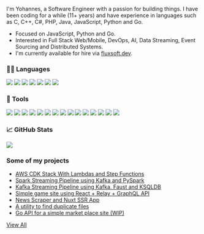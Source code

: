 I'm Yohannes, a Software Engineer with a passion for building things. I have been coding for a while (11+ years) and have experience in languages such as C, C++, C#, PHP, Java, JavaScript, Python and Go.
- Focused on JavaScript, Python and Go.
- Interested in Full Stack Web/Mobile, DevOps, AI, Data Streaming, Event Sourcing and Distributed Systems.
- I'm currently available for hire via [fluxsoft.dev](https://fluxsoft.dev).




### :man_technologist: Languages 

![](https://img.shields.io/badge/HTML5-informational?style=flat&color=1d1f21&logo=html5)
![](https://img.shields.io/badge/JavaScript-informational?style=flat&color=1d1f21&logo=javascript)
![](https://img.shields.io/badge/TypeScript-informational?style=flat&color=1d1f21&logo=typescript)
![](https://img.shields.io/badge/Python-informational?style=flat&color=1d1f21&logo=python)
![](https://img.shields.io/badge/Golang-informational?style=flat&color=1d1f21&logo=go)
![](https://img.shields.io/badge/SQL-informational?style=flat&color=1d1f21&logo=mysql)
![](https://img.shields.io/badge/GraphQL-informational?style=flat&color=1d1f21&logo=graphql)


### 🔧 Tools

![](https://img.shields.io/badge/Linux-informational?style=flat&color=1d1f21&logo=linux)
![](https://img.shields.io/badge/VS_Code-informational?style=flat&color=1d1f21&logo=visual-studio-code)
![](https://img.shields.io/badge/React-informational?style=flat&color=1d1f21&logo=react)
![](https://img.shields.io/badge/Node.js-informational?style=flat&color=1d1f21&logo=node.js)
![](https://img.shields.io/badge/Flask-informational?style=flat&color=1d1f21&logo=flask)
![](https://img.shields.io/badge/Django-informational?style=flat&color=1d1f21&logo=Django)
![](https://img.shields.io/badge/PostgreSQL-informational?style=flat&color=1d1f21&logo=postgresql)
![](https://img.shields.io/badge/MySQL-informational?style=flat&color=1d1f21&logo=mysql)
![](https://img.shields.io/badge/KsqlDB-informational?style=flat&color=1d1f21&logo=ksqldb)
![](https://img.shields.io/badge/Redis-informational?style=flat&color=1d1f21&logo=redis)
![](https://img.shields.io/badge/RabbitMQ-informational?style=flat&color=1d1f21&logo=rabbitmq)
![](https://img.shields.io/badge/Docker-informational?style=flat&color=1d1f21&logo=docker)
![](https://img.shields.io/badge/Spark-informational?style=flat&color=1d1f21&logo=apache-spark)
![](https://img.shields.io/badge/Kafka-informational?style=flat&color=1d1f21&logo=apache-kafka)
![](https://img.shields.io/badge/AWS-informational?style=flat&color=1d1f21&logo=aws-cloud)
  
### &#x1f4c8; GitHub Stats

<a href="https://github.com/yohannesHL/yohannesHL">
  <img align="center" src="https://github-readme-stats.vercel.app/api/top-langs/?username=yohannesHL&hide=html,css,vue&title_color=1d1f21" />
</a>



### Some of my projects 
- [AWS CDK Stack With Lambdas and Step Functions](https://github.com/yohannesHL/aws-cdk-lambda-step-functions-stack)
- [Spark Streaming Pipeline using Kafka and PySpark](https://github.com/yohannesHL/spark-sf-crime-statistics)
- [Kafka Streaming Pipeline using Kafka, Faust and KSQLDB](https://github.com/yohannesHL/kafka-public-transport-optimization)
- [Simple game site using React + Relay + GraphQL API ](https://github.com/yohannesHL/fullstack-react-games)
- [News Scraper and Nuxt SSR App](https://github.com/yohannesHL/fullstack-nuxt-news)
- [A utility to find duplicate files](https://github.com/yohannesHL/dupfinder)
- [Go API for a simple market place site (WIP)](https://github.com/yohannesHL/go-marketplace)


[View All](https://github.com/yohannesHL?tab=repositories&type=source)

<!--
[![ReadMe Card](https://github-readme-stats.vercel.app/api/pin/?username=yohannesHL&repo=aws-cdk-lambda-step-functions-stack)](https://github.com/yohannesHL/aws-cdk-lambda-step-functions-stack)

<a href="https://github.com/yohannesHL/yohannesHL">
  <img align="center" src="https://github-readme-stats.vercel.app/api?username=yohannesHL&show_icons=true&line_height=27&count_private=true" alt="Yohannes's GitHub Stats" />
</a>
<a href="https://github.com/yohannesHL/yohannesHL">
  <img align="center" src="https://github-readme-stats.vercel.app/api?username=yohannesHL&show_icons=true&line_height=27&count_private=true&title_color=1d1f21" alt="Yohannes's GitHub Stats" />
</a>
-->
